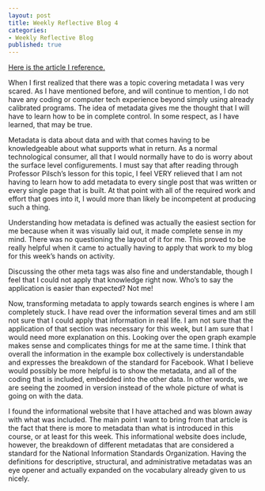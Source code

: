 ```yaml
---
layout: post
title: Weekly Reflective Blog 4
categories:
- Weekly Reflective Blog
published: true
---
```


[Here is the article I reference.](https://community.widen.com/collective/s/article/What-is-metadata)

When I first realized that there was a topic covering metadata I was very scared. 
As I have mentioned before, and will continue to mention, I do not have any coding or computer tech experience beyond simply using already calibrated programs. 
The idea of metadata gives me the thought that I will have to learn how to be in complete control.
In some respect, as I have learned, that may be true.

Metadata is data about data and with that comes having to be knowledgeable about what supports what in return. 
As a normal technological consumer, all that I would normally have to do is worry about the surface level configurements. 
I must say that after reading through Professor Pilsch’s lesson for this topic, I feel VERY relieved that I am not having to learn how to add metadata to every single post that was written or every single page that is built.
At that point with all of the required work and effort that goes into it, I would more than likely be incompetent at producing such a thing.

Understanding how metadata is defined was actually the easiest section for me because when it was visually laid out, it made complete sense in my mind.
There was no questioning the layout of it for me.
This proved to be really helpful when it came to actually having to apply that work to my blog for this week’s hands on activity. 

Discussing the other meta tags was also fine and understandable, though I feel that I could not apply that knowledge right now.
Who’s to say the application is easier than expected? 
Not me!

Now, transforming metadata to apply towards search engines is where I am completely stuck.
I have read over the information several times and am still not sure that I could apply that information in real life.
I am not sure that the application of that section was necessary for this week, but I am sure that I would need more explanation on this.
Looking over the open graph example makes sense and complicates things for me at the same time. 
I think that overall the information in the example box collectively is understandable and expresses the breakdown of the standard for Facebook.
What I believe would possibly be more helpful is to show the metadata, and all of the coding that is included, embedded into the other data.
In other words, we are seeing the zoomed in version instead of the whole picture of what is going on with the data.

I found the informational website that I have attached and was blown away with what was included.
The main point I want to bring from that article is the fact that there is more to metadata than what is introduced in this course, or at least for this week.
This informational website does include, however, the breakdown of different metadatas that are considered a standard for the National Information Standards Organization. 
Having the definitions for descriptive, structural, and administrative metadatas was an eye opener and actually expanded on the vocabulary already given to us nicely. 
